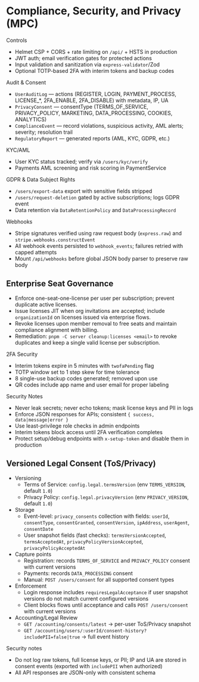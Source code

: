 # Compliance, Security, and Privacy (MPC)

Controls
- Helmet CSP + CORS + rate limiting on `/api/` + HSTS in production
- JWT auth; email verification gates for protected actions
- Input validation and sanitization via `express-validator`/Zod
- Optional TOTP-based 2FA with interim tokens and backup codes

Audit & Consent
- `UserAuditLog` — actions (REGISTER, LOGIN, PAYMENT_PROCESS, LICENSE_*, 2FA_ENABLE, 2FA_DISABLE) with metadata, IP, UA
- `PrivacyConsent` — consentType (TERMS_OF_SERVICE, PRIVACY_POLICY, MARKETING, DATA_PROCESSING, COOKIES, ANALYTICS)
- `ComplianceEvent` — record violations, suspicious activity, AML alerts; severity; resolution trail
- `RegulatoryReport` — generated reports (AML, KYC, GDPR, etc.)

KYC/AML
- User KYC status tracked; verify via `/users/kyc/verify`
- Payments AML screening and risk scoring in PaymentService

GDPR & Data Subject Rights
- `/users/export-data` export with sensitive fields stripped
- `/users/request-deletion` gated by active subscriptions; logs GDPR event
- Data retention via `DataRetentionPolicy` and `DataProcessingRecord`

Webhooks
- Stripe signatures verified using raw request body (`express.raw`) and `stripe.webhooks.constructEvent`
- All webhook events persisted to `webhook_events`; failures retried with capped attempts
- Mount `/api/webhooks` before global JSON body parser to preserve raw body

## Enterprise Seat Governance

- Enforce one-seat-one-license per user per subscription; prevent duplicate active licenses.
- Issue licenses JIT when org invitations are accepted; include `organizationId` on licenses issued via enterprise flows.
- Revoke licenses upon member removal to free seats and maintain compliance alignment with billing.
- Remediation: `pnpm -C server cleanup:licenses <email>` to revoke duplicates and keep a single valid license per subscription.

2FA Security
- Interim tokens expire in 5 minutes with `twofaPending` flag
- TOTP window set to 1 step skew for time tolerance
- 8 single-use backup codes generated; removed upon use
- QR codes include app name and user email for proper labeling

Security Notes
- Never leak secrets; never echo tokens; mask license keys and PII in logs
- Enforce JSON responses for APIs; consistent `{ success, data|message|error }`
- Use least-privilege role checks in admin endpoints
- Interim tokens block access until 2FA verification completes
- Protect setup/debug endpoints with `x-setup-token` and disable them in production

## Versioned Legal Consent (ToS/Privacy)
- Versioning
  - Terms of Service: `config.legal.termsVersion` (env `TERMS_VERSION`, default `1.0`)
  - Privacy Policy: `config.legal.privacyVersion` (env `PRIVACY_VERSION`, default `1.0`)
- Storage
  - Event-level: `privacy_consents` collection with fields: `userId`, `consentType`, `consentGranted`, `consentVersion`, `ipAddress`, `userAgent`, `consentDate`
  - User snapshot fields (fast checks): `termsVersionAccepted`, `termsAcceptedAt`, `privacyPolicyVersionAccepted`, `privacyPolicyAcceptedAt`
- Capture points
  - Registration: records `TERMS_OF_SERVICE` and `PRIVACY_POLICY` consent with current versions
  - Payments: records `DATA_PROCESSING` consent
  - Manual: `POST /users/consent` for all supported consent types
- Enforcement
  - Login response includes `requiresLegalAcceptance` if user snapshot versions do not match current configured versions
  - Client blocks flows until acceptance and calls `POST /users/consent` with current versions
- Accounting/Legal Review
  - `GET /accounting/consents/latest` → per-user ToS/Privacy snapshot
  - `GET /accounting/users/:userId/consent-history?includePII=false|true` → full event history

Security notes
- Do not log raw tokens, full license keys, or PII; IP and UA are stored in consent events (exported with `includePII` when authorized)
- All API responses are JSON-only with consistent schema
